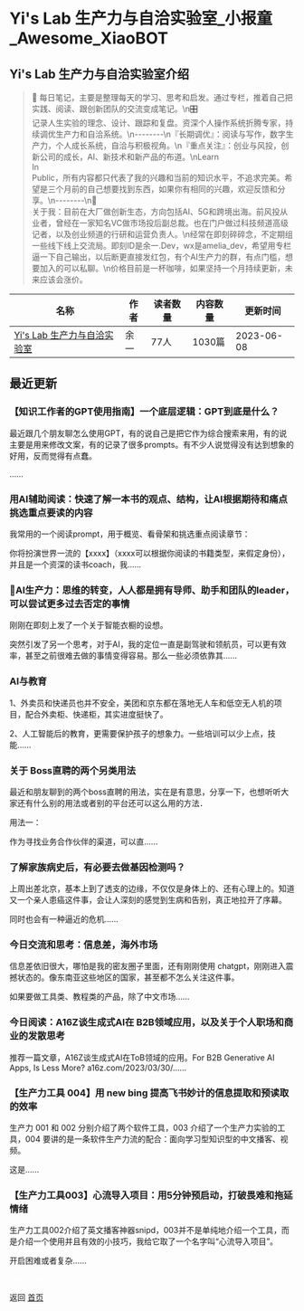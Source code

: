 # Yi\'s Lab 生产力与自洽实验室_小报童_Awesome_XiaoBOT

## Yi\'s Lab 生产力与自洽实验室介绍
> 📝 每日笔记，主要是整理每天的学习、思考和启发。通过专栏，推着自己把实践、阅读、跟创新团队的交流变成笔记。\n🎛  
记录人生实验的理念、设计、跟踪和复盘。资深个人操作系统折腾专家，持续调优生产力和自洽系统。\n--------\n『长期调优』：阅读与写作，数字生产力，个人成长系统，自洽与积极视角。\n『重点关注』：创业与风投，创新公司的成长，AI、新技术和新产品的布道。\nLearn  
In  
Public，所有内容都只代表了我的兴趣和当前的知识水平，不追求完美。希望是三个月前的自己想要找到东西，如果你有相同的兴趣，欢迎反馈和分享。\n--------\n🔎  
关于我：目前在大厂做创新生态，方向包括AI、5G和跨境出海。前风投从业者，曾经在一家知名VC做市场投后副总裁。也在门户做过科技频道高级记者，以及创业频道的行研和运营负责人。\n经常在即刻碎碎念，不定期组一些线下线上交流局。即刻ID是余一.Dev，wx是amelia_dev，希望用专栏逼一下自己输出，以后断更直接发红包，有个AI生产力的群，有点门槛，想要加入的可以私聊。\n价格目前是一杯咖啡，如果坚持一个月持续更新，未来应该会涨价。  
  


|名称|作者|读者数量|内容数量|更新时间|
|---|---|---|---|---|
|[Yi\'s Lab 生产力与自洽实验室](https://xiaobot.net/p/one-inch?refer=0b133df9-27dc-423b-8101-639049001c13)|余一|77人|1030篇|2023-06-08|

## 最近更新
### 【知识工作者的GPT使用指南】一个底层逻辑：GPT到底是什么？

最近跟几个朋友聊怎么使用GPT，有的说自己是把它作为综合搜索来用，有的说主要是用来修改文案，有的记录了很多prompts。有不少人说觉得没有达到想象的好用，反而觉得有点蠢。

......

### 用AI辅助阅读：快速了解一本书的观点、结构，让AI根据期待和痛点挑选重点要读的内容

我常用的一个阅读prompt，用于概览、看骨架和挑选重点阅读章节：

你将扮演世界一流的【xxxx】（xxxx可以根据你阅读的书籍类型，来假定身份），并且是一个资深的读书coach，我......

### 🚧AI生产力：思维的转变，人人都是拥有导师、助手和团队的leader，可以尝试更多过去否定的事情

刚刚在即刻上发了一个关于智能衣橱的设想。

突然引发了另一个思考，对于AI，我的定位一直是副驾驶和领航员，可以更有效率，甚至之前很难去做的事情变得容易。那么一些必须依靠其......

### AI与教育

1、外卖员和快递员也并不安全，美团和京东都在落地无人车和低空无人机的项目，配合外卖柜、快递柜，其实进度挺快了。

2、人工智能后的教育，更需要保护孩子的想象力。一些培训可以少上点，技能......

### 关于 Boss直聘的两个另类用法

最近和朋友聊到的两个boss直聘的用法，实在是有意思，分享一下，也想听听大家还有什么别的用法或者别的平台还可以这么用的方法．

用法一：

作为寻找业务合作伙伴的渠道，可以直......

### 了解家族病史后，有必要去做基因检测吗？

上周出差北京，基本上到了透支的边缘，不仅仅是身体上的、还有心理上的。知道又一个亲人患癌这件事，会让人深刻的感觉到生病和告别，真正地拉开了序幕。

同时也会有一种逼近的危机......

### 今日交流和思考：信息差，海外市场

信息差依旧很大，哪怕是我的密友圈子里面，还有刚刚使用 chatgpt，刚刚进入震撼状态的。像东南亚这些地区的国家，甚至都不怎么关注这件事。

如果要做工具类、教程类的产品，除了中文市场......

### 今日阅读：A16Z谈生成式AI在 B2B领域应用，以及关于个人职场和商业的发散思考

推荐一篇文章，A16Z谈生成式AI在ToB领域的应用。For B2B Generative AI Apps, Is Less More?
a16z.com/2023/03/30/......

### 【生产力工具 004】用 new bing 提高飞书妙计的信息提取和预读取的效率

生产力 001 和 002 分别介绍了两个软件工具，003 介绍了一个生产力实验的工具，004
要讲的是一条软件生产力流的配合：面向学习型知识型的中文播客、视频。

这是......

### 【生产力工具003】心流导入项目：用5分钟预启动，打破畏难和拖延情绪

生产力工具002介绍了英文播客神器snipd，003并不是单纯地介绍一个工具，而是介绍一个使用并且有效的小技巧，我给它取了一个名字叫“心流导入项目”。

开启困难或者复杂......


<a href="https://github.com/Reno9527/awesome-xiaobot" style="color: white; text-decoration: none;">awesome-xiaobot</a>

返回 [首页](../README.md)
